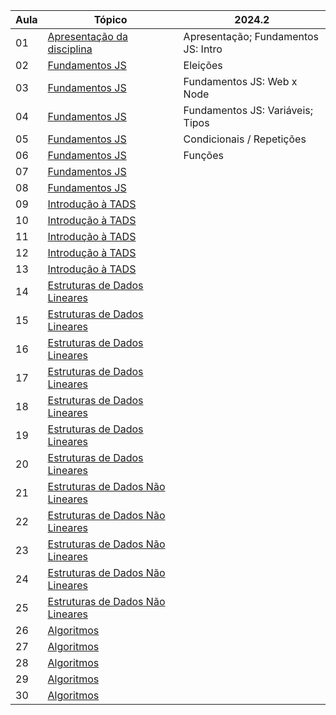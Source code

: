 | Aula | Tópico                                                             | 2024.2
|------|--------------------------------------------------------------------|-------|
| 01   | [Apresentação da disciplina ](./README.md)                         | Apresentação; Fundamentos JS: Intro
| 02   |  [Fundamentos JS](./01-fundamentos-js/)                            | Eleições
| 03   | [Fundamentos JS](./01-fundamentos-js/02-web-node/)                 | Fundamentos JS: Web x Node
| 04   |  [Fundamentos JS](./01-fundamentos-js/03-variaveis-operadores/)    | Fundamentos JS: Variáveis; Tipos
| 05   | [Fundamentos JS](./01-fundamentos-js/04-tipos/)                    | Condicionais / Repetições
| 06   |  [Fundamentos JS](./01-fundamentos-js/05-condicionais/)            |  Funções
| 07   | [Fundamentos JS](./01-fundamentos-js/06-repeticoes/)               | 
| 08   |  [Fundamentos JS](./01-fundamentos-js/07-funcoes/)                 | 
| 09   |  [Introdução à TADS ](./02-intro-tads/01-tads/)                    | 
| 10   |  [Introdução à TADS  ](./02-intro-tads/02-classes-objetos/)        | 
| 11   |  [Introdução à TADS ](./02-intro-tads/03-vetores/)                 | 
| 12   |  [Introdução à TADS](./02-intro-tads/05-recursividade/)            | 
| 13   |  [Introdução à TADS](./02-intro-tads/05-recursividade/)            | 
| 14   |  [Estruturas de Dados Lineares](./03-estruturas-lineares/01-pilhas/)  | 
| 15   |  [Estruturas de Dados Lineares](./03-estruturas-lineares/01-pilhas/)  | 
| 16   |  [Estruturas de Dados Lineares](./03-estruturas-lineares/02-filas/)   | 
| 17   |  [Estruturas de Dados Lineares](./03-estruturas-lineares/02-filas/)   | 
| 18   |  [Estruturas de Dados Lineares](./03-estruturas-lineares/03-deques/)  | 
| 19   |  [Estruturas de Dados Lineares](./03-estruturas-lineares/04-listas/)  | 
| 20   |  [Estruturas de Dados Lineares](./03-estruturas-lineares/04-listas/)  | 
| 21   |  [Estruturas de Dados Não Lineares](./04-estruturas-nao-lineares/01-arvores/)   | 
| 22   |  [Estruturas de Dados Não Lineares](./04-estruturas-nao-lineares/01-arvores/)   | 
| 23   |  [Estruturas de Dados Não Lineares](./04-estruturas-nao-lineares/02-grafos/)    | 
| 24   |  [Estruturas de Dados Não Lineares](./04-estruturas-nao-lineares/03-tabelas/)   | 
| 25   |  [Estruturas de Dados Não Lineares](./04-estruturas-nao-lineares/03-tabelas/)   | 
| 26   |  [Algoritmos](./05-algorimos/)                                | 
| 27   |  [Algoritmos](./05-algorimos/)                                | 
| 28   |  [Algoritmos](./05-algorimos/)                                | 
| 29   |  [Algoritmos](./05-algorimos/)                                | 
| 30   |  [Algoritmos](./05-algorimos/)                                | 
